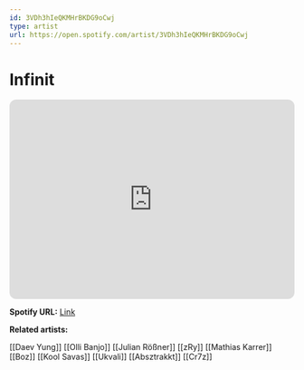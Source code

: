 ```yaml
---
id: 3VDh3hIeQKMHrBKDG9oCwj
type: artist
url: https://open.spotify.com/artist/3VDh3hIeQKMHrBKDG9oCwj
---
```

# Infinit

<iframe style="border-radius:12px" src="https://open.spotify.com/embed/artist/3VDh3hIeQKMHrBKDG9oCwj" width="100%" height="352" frameBorder="0" allowfullscreen="" allow="autoplay; clipboard-write; encrypted-media; fullscreen; picture-in-picture" loading="lazy"></iframe>

**Spotify URL:** [Link](https://open.spotify.com/artist/3VDh3hIeQKMHrBKDG9oCwj)

**Related artists:**

[[Daev Yung]]
[[Olli Banjo]]
[[Julian Rößner]]
[[zRy]]
[[Mathias Karrer]]
[[Boz]]
[[Kool Savas]]
[[Ukvali]]
[[Absztrakkt]]
[[Cr7z]]
